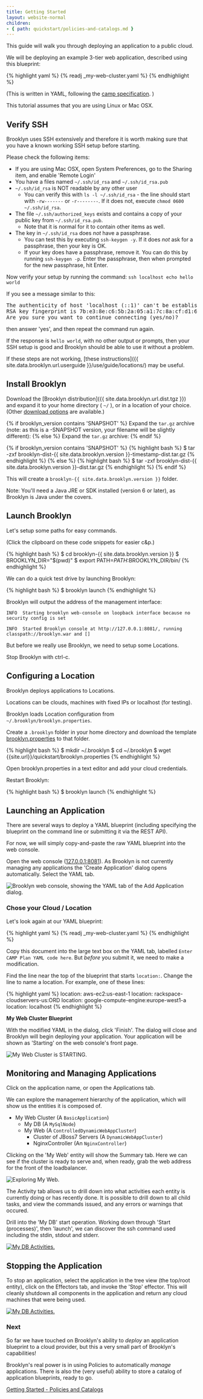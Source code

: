 ```yaml
---
title: Getting Started
layout: website-normal
children:
- { path: quickstart/policies-and-catalogs.md }
---
```


This guide will walk you through deploying an application to a public cloud.

We will be deploying an example 3-tier web application, described using this blueprint: 

{% highlight yaml %}
{% readj _my-web-cluster.yaml %}
{% endhighlight %}

(This is written in YAML, following the [camp specification](https://www.oasis-open.org/committees/camp/). )

This tutorial assumes that you are using Linux or Mac OSX.


## Verify SSH

Brooklyn uses SSH extensively and therefore it is worth making sure that you have a known working SSH setup before
starting.

Please check the following items:

- If you are using Mac OSX, open System Preferences, go to the Sharing item, and enable 'Remote Login'
- You have a files named `~/.ssh/id_rsa` and `~/.ssh/id_rsa.pub`
- `~/.ssh/id_rsa` is NOT readable by any other user
  - You can verify this with `ls -l ~/.ssh/id_rsa` - the line should start with `-rw-------` or `-r--------`. If it
    does not, execute `chmod 0600 ~/.ssh/id_rsa`.
- The file `~/.ssh/authorized_keys` exists and contains a copy of your public key from `~/.ssh/id_rsa.pub`.
  - Note that it is normal for it to contain other items as well.
- The key in `~/.ssh/id_rsa` does *not* have a passphrase.
  - You can test this by executing `ssh-keygen -y`. If it does *not* ask for a passphrase, then your key is OK.
  - If your key does have a passphrase, remove it. You can do this by running `ssh-keygen -p`. Enter the passphrase,
    then when prompted for the new passphrase, hit Enter.

Now verify your setup by running the command: `ssh localhost echo hello world`

If you see a message similar to this:

<pre>
The authenticity of host 'localhost (::1)' can't be established.
RSA key fingerprint is 7b:e3:8e:c6:5b:2a:05:a1:7c:8a:cf:d1:6a:83:c2:ad.
Are you sure you want to continue connecting (yes/no)?
</pre>

then answer 'yes', and then repeat the command run again.

If the response is `hello world`, with no other output or prompts, then your SSH setup is good and Brooklyn should be
able to use it without a problem.

If these steps are not working, [these instructions]({{ site.data.brooklyn.url.userguide }}/use/guide/locations/) may be
useful.


## Install Brooklyn

Download the [Brooklyn distribution]({{ site.data.brooklyn.url.dist.tgz }}) and expand it to your home directory ( `~/` ), or in a location of your choice. (Other [download options]({{site.url}}/download.html) are available.)

{% if brooklyn_version contains 'SNAPSHOT' %}
Expand the `tar.gz` archive (note: as this is a -SNAPSHOT version, your filename will be slightly different):
{% else %}
Expand the `tar.gz` archive:
{% endif %}

{% if brooklyn_version contains 'SNAPSHOT' %}
{% highlight bash %}
$ tar -zxf brooklyn-dist-{{ site.data.brooklyn.version }}-timestamp-dist.tar.gz
{% endhighlight %}
{% else %}
{% highlight bash %}
$ tar -zxf brooklyn-dist-{{ site.data.brooklyn.version }}-dist.tar.gz
{% endhighlight %}
{% endif %}

This will create a `brooklyn-{{ site.data.brooklyn.version }}` folder.

Note: You'll need a Java JRE or SDK installed (version 6 or later), as Brooklyn is Java under the covers.

## Launch Brooklyn

Let's setup some paths for easy commands.

(Click the clipboard on these code snippets for easier c&p.)

{% highlight bash %}
$ cd brooklyn-{{ site.data.brooklyn.version }}
$ BROOKLYN_DIR="$(pwd)"
$ export PATH=$PATH:$BROOKLYN_DIR/bin/
{% endhighlight %}

We can do a quick test drive by launching Brooklyn:

{% highlight bash %}
$ brooklyn launch
{% endhighlight %}

Brooklyn will output the address of the management interface:


`INFO  Starting brooklyn web-console on loopback interface because no security config is set`

`INFO  Started Brooklyn console at http://127.0.0.1:8081/, running classpath://brooklyn.war and []`

But before we really use Brooklyn, we need to setup some Locations.
 
Stop Brooklyn with ctrl-c.

## Configuring a Location

Brooklyn deploys applications to Locations.

Locations can be clouds, machines with fixed IPs or localhost (for testing).

Brooklyn loads Location configuration  from `~/.brooklyn/brooklyn.properties`. 

Create a `.brooklyn` folder in your home directory and download the template [brooklyn.properties](brooklyn.properties) to that folder.

{% highlight bash %}
$ mkdir ~/.brooklyn
$ cd ~/.brooklyn
$ wget {{site.url}}/quickstart/brooklyn.properties
{% endhighlight %}

Open brooklyn.properties in a text editor and add your cloud credentials.

Restart Brooklyn:

{% highlight bash %}
$ brooklyn launch
{% endhighlight %}

## Launching an Application

There are several ways to deploy a YAML blueprint (including specifying the blueprint on the command line or submitting it via the REST API).

For now, we will simply copy-and-paste the raw YAML blueprint into the web console.

Open the web console ([127.0.0.1:8081](http://127.0.0.1:8081)). As Brooklyn is not currently managing any applications the 'Create Application' dialog opens automatically. Select the YAML tab.

![Brooklyn web console, showing the YAML tab of the Add Application dialog.](images/add-application-modal-yaml.png)


### Chose your Cloud / Location

Let's look again at our YAML blueprint:

{% highlight yaml %}
{% readj _my-web-cluster.yaml %}
{% endhighlight %}

Copy this document into the large text box on the YAML tab, labelled `Enter CAMP Plan YAML code here`. But *before* you
submit it, we need to make a modification.

Find the line near the top of the blueprint that starts `location:`. Change the line to name a location. For example,
one of these lines:

{% highlight yaml %}
location: aws-ec2:us-east-1
location: rackspace-cloudservers-us:ORD
location: google-compute-engine:europe-west1-a
location: localhost
{% endhighlight %}

**My Web Cluster Blueprint**

With the modified YAML in the dialog, click 'Finish'. The dialog will close and Brooklyn will begin deploying your
application. Your application will be shown as 'Starting' on the web console's front page.

![My Web Cluster is STARTING.](images/my-web-cluster-starting.png)


## Monitoring and Managing Applications

Click on the application name, or open the Applications tab.

We can explore the management hierarchy of the application, which will show us the entities it is composed of.

 * My Web Cluster (A `BasicApplication`)
     * My DB (A `MySqlNode`)
     * My Web (A `ControlledDynamicWebAppCluster`)
        * Cluster of JBoss7 Servers (A `DynamicWebAppCluster`)
        * NginxController (An `NginxController`)



Clicking on the 'My Web' entity will show the Summary tab. Here we can see if the cluster is ready to serve and, when ready, grab the web address for the front of the loadbalancer.

![Exploring My Web.](images/my-web.png)


The Activity tab allows us to drill down into what activities each entity is currently doing or has recently done. It is possible to drill down to all child tasks, and view the commands issued, and any errors or warnings that occured.

Drill into the 'My DB' start operation. Working down through  'Start (processes)', then 'launch', we can discover the ssh command used including the stdin, stdout and stderr.

[![My DB Activities.](images/my-db-activities.png)](images/my-db-activities-large.png)


## Stopping the Application

To stop an application, select the application in the tree view (the top/root entity), click on the Effectors tab, and invoke the 'Stop' effector. This will cleanly shutdown all components in the application and return any cloud machines that were being used.

[![My DB Activities.](images/my-web-cluster-stop-confirm.png)](images/my-web-cluster-stop-confirm-large.png)


### Next 

So far we have touched on Brooklyn's ability to *deploy* an application blueprint to a cloud provider, but this a very small part of Brooklyn's capabilities!

Brooklyn's real power is in using Policies to automatically *manage* applications. There is also the (very useful) ability to store a catalog of application blueprints, ready to go.

[Getting Started - Policies and Catalogs](policies-and-catalogs.html)
